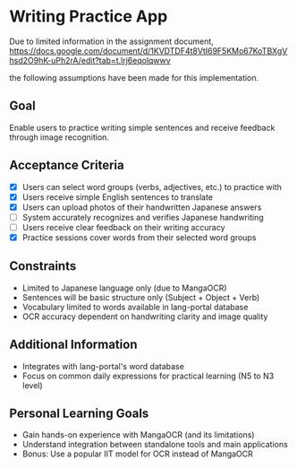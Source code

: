 # Writing Practice App

Due to limited information in the assignment document,
https://docs.google.com/document/d/1KVDTDF4t8VtI69F5KMo67KoTBXgVhsd2O9hK-uPh2rA/edit?tab=t.lrj6eqolqwwv

the following assumptions have been made for this implementation.

## Goal
Enable users to practice writing simple sentences and receive feedback through image recognition.

## Acceptance Criteria
- [x] Users can select word groups (verbs, adjectives, etc.) to practice with
- [x] Users receive simple English sentences to translate
- [x] Users can upload photos of their handwritten Japanese answers
- [ ] System accurately recognizes and verifies Japanese handwriting
- [ ] Users receive clear feedback on their writing accuracy
- [x] Practice sessions cover words from their selected word groups

## Constraints
- Limited to Japanese language only (due to MangaOCR)
- Sentences will be basic structure only (Subject + Object + Verb)
- Vocabulary limited to words available in lang-portal database
- OCR accuracy dependent on handwriting clarity and image quality

## Additional Information
- Integrates with lang-portal's word database
- Focus on common daily expressions for practical learning (N5 to N3 level)

## Personal Learning Goals
- Gain hands-on experience with MangaOCR (and its limitations)
- Understand integration between standalone tools and main applications
- Bonus: Use a popular IIT model for OCR instead of MangaOCR